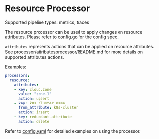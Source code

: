 # Resource Processor

Supported pipeline types: metrics, traces

The resource processor can be used to apply changes on resource attributes.
Please refer to [config.go](./config.go) for the config spec.

`attributes` represents actions that can be applied on resource attributes.
See processor/attributesprocessor/README.md for more details on supported attributes actions.

Examples:

```yaml
processors:
  resource:
    attributes:
    - key: cloud.zone
      value: "zone-1"
      action: upsert
    - key: k8s.cluster.name
      from_attribute: k8s-cluster
      action: insert
    - key: redundant-attribute
      action: delete
```

Refer to [config.yaml](./testdata/config.yaml) for detailed
examples on using the processor.
